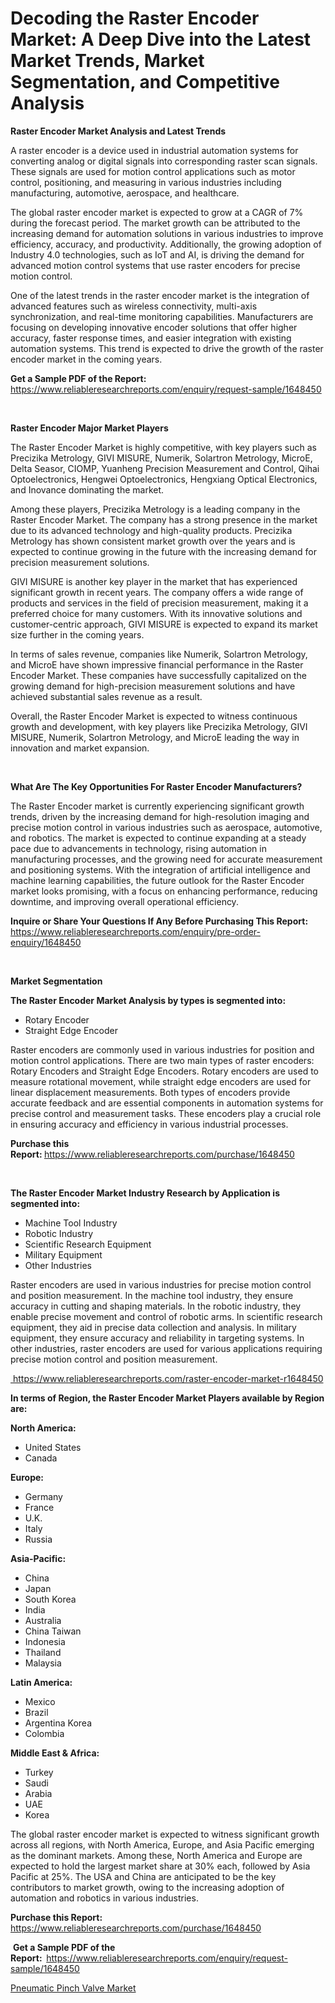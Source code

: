 <p><h1>Decoding the Raster Encoder Market: A Deep Dive into the Latest Market Trends, Market Segmentation, and Competitive Analysis</h1></p><p><strong>Raster Encoder Market Analysis and Latest Trends</strong></p>
<p><p>A raster encoder is a device used in industrial automation systems for converting analog or digital signals into corresponding raster scan signals. These signals are used for motion control applications such as motor control, positioning, and measuring in various industries including manufacturing, automotive, aerospace, and healthcare.</p><p>The global raster encoder market is expected to grow at a CAGR of 7% during the forecast period. The market growth can be attributed to the increasing demand for automation solutions in various industries to improve efficiency, accuracy, and productivity. Additionally, the growing adoption of Industry 4.0 technologies, such as IoT and AI, is driving the demand for advanced motion control systems that use raster encoders for precise motion control.</p><p>One of the latest trends in the raster encoder market is the integration of advanced features such as wireless connectivity, multi-axis synchronization, and real-time monitoring capabilities. Manufacturers are focusing on developing innovative encoder solutions that offer higher accuracy, faster response times, and easier integration with existing automation systems. This trend is expected to drive the growth of the raster encoder market in the coming years.</p></p>
<p><strong>Get a Sample PDF of the Report:&nbsp;</strong> <a href="https://www.reliableresearchreports.com/enquiry/request-sample/1648450">https://www.reliableresearchreports.com/enquiry/request-sample/1648450</a></p>
<p>&nbsp;</p>
<p><strong>Raster Encoder Major Market Players</strong></p>
<p><p>The Raster Encoder Market is highly competitive, with key players such as Precizika Metrology, GIVI MISURE, Numerik, Solartron Metrology, MicroE, Delta Seasor, CIOMP, Yuanheng Precision Measurement and Control, Qihai Optoelectronics, Hengwei Optoelectronics, Hengxiang Optical Electronics, and Inovance dominating the market.</p><p>Among these players, Precizika Metrology is a leading company in the Raster Encoder Market. The company has a strong presence in the market due to its advanced technology and high-quality products. Precizika Metrology has shown consistent market growth over the years and is expected to continue growing in the future with the increasing demand for precision measurement solutions.</p><p>GIVI MISURE is another key player in the market that has experienced significant growth in recent years. The company offers a wide range of products and services in the field of precision measurement, making it a preferred choice for many customers. With its innovative solutions and customer-centric approach, GIVI MISURE is expected to expand its market size further in the coming years.</p><p>In terms of sales revenue, companies like Numerik, Solartron Metrology, and MicroE have shown impressive financial performance in the Raster Encoder Market. These companies have successfully capitalized on the growing demand for high-precision measurement solutions and have achieved substantial sales revenue as a result.</p><p>Overall, the Raster Encoder Market is expected to witness continuous growth and development, with key players like Precizika Metrology, GIVI MISURE, Numerik, Solartron Metrology, and MicroE leading the way in innovation and market expansion.</p></p>
<p>&nbsp;</p>
<p><strong>What Are The Key Opportunities For Raster Encoder Manufacturers?</strong></p>
<p><p>The Raster Encoder market is currently experiencing significant growth trends, driven by the increasing demand for high-resolution imaging and precise motion control in various industries such as aerospace, automotive, and robotics. The market is expected to continue expanding at a steady pace due to advancements in technology, rising automation in manufacturing processes, and the growing need for accurate measurement and positioning systems. With the integration of artificial intelligence and machine learning capabilities, the future outlook for the Raster Encoder market looks promising, with a focus on enhancing performance, reducing downtime, and improving overall operational efficiency.</p></p>
<p><strong>Inquire or Share Your Questions If Any Before Purchasing This Report:</strong> <a href="https://www.reliableresearchreports.com/enquiry/pre-order-enquiry/1648450">https://www.reliableresearchreports.com/enquiry/pre-order-enquiry/1648450</a></p>
<p>&nbsp;</p>
<p><strong>Market Segmentation</strong></p>
<p><strong>The Raster Encoder Market Analysis by types is segmented into:</strong></p>
<p><ul><li>Rotary Encoder</li><li>Straight Edge Encoder</li></ul></p>
<p><p>Raster encoders are commonly used in various industries for position and motion control applications. There are two main types of raster encoders: Rotary Encoders and Straight Edge Encoders. Rotary encoders are used to measure rotational movement, while straight edge encoders are used for linear displacement measurements. Both types of encoders provide accurate feedback and are essential components in automation systems for precise control and measurement tasks. These encoders play a crucial role in ensuring accuracy and efficiency in various industrial processes.</p></p>
<p><strong>Purchase this Report:&nbsp;</strong><a href="https://www.reliableresearchreports.com/purchase/1648450">https://www.reliableresearchreports.com/purchase/1648450</a></p>
<p>&nbsp;</p>
<p><strong>The Raster Encoder Market Industry Research by Application is segmented into:</strong></p>
<p><ul><li>Machine Tool Industry</li><li>Robotic Industry</li><li>Scientific Research Equipment</li><li>Military Equipment</li><li>Other Industries</li></ul></p>
<p><p>Raster encoders are used in various industries for precise motion control and position measurement. In the machine tool industry, they ensure accuracy in cutting and shaping materials. In the robotic industry, they enable precise movement and control of robotic arms. In scientific research equipment, they aid in precise data collection and analysis. In military equipment, they ensure accuracy and reliability in targeting systems. In other industries, raster encoders are used for various applications requiring precise motion control and position measurement.</p></p>
<p><a href="https://www.reliableresearchreports.com/raster-encoder-market-r1648450">&nbsp;https://www.reliableresearchreports.com/raster-encoder-market-r1648450</a></p>
<p><strong>In terms of Region, the Raster Encoder Market Players available by Region are:</strong></p>
<p>
    <p> <strong> North America: </strong>
        <ul>
            <li>United States</li>
            <li>Canada</li>
        </ul>
        </p> 
    <p> <strong> Europe: </strong>
        <ul>
            <li>Germany</li>
            <li>France</li>
            <li>U.K.</li>
            <li>Italy</li>
            <li>Russia</li>
        </ul>
        </p> 
    <p> <strong> Asia-Pacific: </strong>
        <ul>
            <li>China</li>
            <li>Japan</li>
            <li>South Korea</li>
            <li>India</li>
            <li>Australia</li>
            <li>China Taiwan</li>
            <li>Indonesia</li>
            <li>Thailand</li>
            <li>Malaysia</li>
        </ul>
        </p> 
    <p> <strong> Latin America: </strong>
        <ul>
            <li>Mexico</li>
            <li>Brazil</li>
            <li>Argentina Korea</li>
            <li>Colombia</li>
        </ul>
        </p> 
    <p> <strong> Middle East & Africa: </strong>
        <ul>
            <li>Turkey</li>
            <li>Saudi</li>
            <li>Arabia</li>
            <li>UAE</li>
            <li>Korea</li>
        </ul>
    </p>
    </p>
<p><p>The global raster encoder market is expected to witness significant growth across all regions, with North America, Europe, and Asia Pacific emerging as the dominant markets. Among these, North America and Europe are expected to hold the largest market share at 30% each, followed by Asia Pacific at 25%. The USA and China are anticipated to be the key contributors to market growth, owing to the increasing adoption of automation and robotics in various industries.</p></p>
<p><strong>Purchase this Report: </strong><a href="https://www.reliableresearchreports.com/purchase/1648450">https://www.reliableresearchreports.com/purchase/1648450</a></p>
<p>&nbsp;<strong>Get a Sample PDF of the Report:&nbsp;&nbsp;</strong><a href="https://www.reliableresearchreports.com/enquiry/request-sample/1648450">https://www.reliableresearchreports.com/enquiry/request-sample/1648450</a></p>
<p><strong></strong></p>
<p><p><a href="https://github.com/sosoelmasry38/Market-Research-Report-List-1/blob/main/pneumatic-pinch-valve-market.md">Pneumatic Pinch Valve Market</a></p></p>